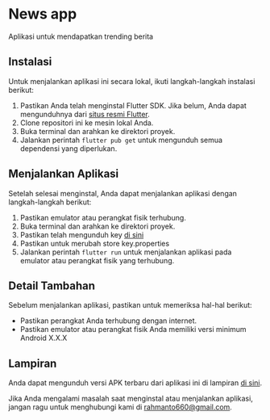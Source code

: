 # News app

Aplikasi untuk mendapatkan trending berita

## Instalasi

Untuk menjalankan aplikasi ini secara lokal, ikuti langkah-langkah instalasi berikut:

1. Pastikan Anda telah menginstal Flutter SDK. Jika belum, Anda dapat mengunduhnya dari [situs resmi Flutter](https://flutter.dev/docs/get-started/install).
2. Clone repositori ini ke mesin lokal Anda.
3. Buka terminal dan arahkan ke direktori proyek.
4. Jalankan perintah `flutter pub get` untuk mengunduh semua dependensi yang diperlukan.

## Menjalankan Aplikasi

Setelah selesai menginstal, Anda dapat menjalankan aplikasi dengan langkah-langkah berikut:

1. Pastikan emulator atau perangkat fisik terhubung.
2. Buka terminal dan arahkan ke direktori proyek.
3. Pastikan telah mengunduh key [di sini](link.com)
3. Pastikan untuk merubah store key.properties
3. Jalankan perintah `flutter run` untuk menjalankan aplikasi pada emulator atau perangkat fisik yang terhubung.

## Detail Tambahan

Sebelum menjalankan aplikasi, pastikan untuk memeriksa hal-hal berikut:

- Pastikan perangkat Anda terhubung dengan internet.
- Pastikan emulator atau perangkat fisik Anda memiliki versi minimum Android X.X.X


## Lampiran

Anda dapat mengunduh versi APK terbaru dari aplikasi ini di lampiran [di sini](https://drive.google.com/file/d/1Ai-YZdPosRARpZRKoMPBIIh1k-mWgBcP/view?usp=sharing).

Jika Anda mengalami masalah saat menginstal atau menjalankan aplikasi, jangan ragu untuk menghubungi kami di [rahmanto660@gmail.com](mailto:rahmanto660@gmail.com).
